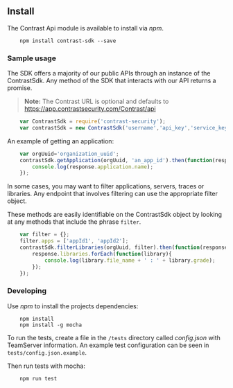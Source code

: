 <!--
title: "JavaScript SDK"
description: "Install and use JavaScript SDK"
tags: "javascript sdk installation develop"
-->

## Install
The Contrast Api module is available to install via *npm*.
```commandline
    npm install contrast-sdk --save
```

### Sample usage
The SDK offers a majority of our public APIs through an instance of the ContrastSdk.
Any method of the SDK that interacts with our API returns a promise.

> **Note:** The Contrast URL is optional and defaults to https://app.contrastsecurity.com/Contrast/api

```javascript
    var ContrastSdk = require('contrast-security');    
    var contrastSdk = new ContrastSdk('username','api_key','service_key','teamserver_url');
```

An example of getting an application:
```javascript
    var orgUuid='organization_uuid';
    contrastSdk.getApplication(orgUuid, 'an_app_id').then(function(response){
        console.log(response.application.name);
    });
```

In some cases, you may want to filter applications, servers, traces or libraries. Any endpoint that involves filtering can use the appropriate filter object.

These methods are easily identifiable on the ContrastSdk object by looking at any methods that include the phrase `filter`.

```javascript
    var filter = {};
    filter.apps = ['appId1', 'appId2'];
    contrastSdk.filterLibraries(orgUuid, filter).then(function(response){
        response.libraries.forEach(function(library){
            console.log(library.file_name + ' : ' + library.grade);
        });
    });
```

### Developing
Use *npm* to install the projects dependencies:

```commandline
    npm install
    npm install -g mocha
```

To run the tests, create a file in the `/tests` directory called *config.json* with TeamServer information. An example test configuration can be seen in `tests/config.json.example`.

Then run tests with mocha:

```commandline
    npm run test
```
